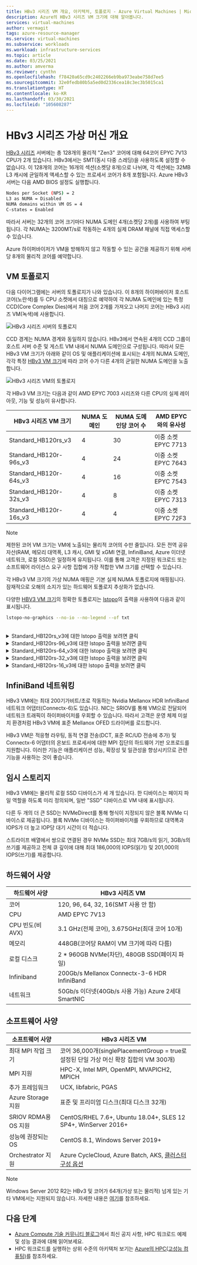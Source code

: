 ```yaml
---
title: HBv3 시리즈 VM 개요, 아키텍처, 토폴로지 - Azure Virtual Machines | Microsoft Docs
description: Azure의 HBv3 시리즈 VM 크기에 대해 알아봅니다.
services: virtual-machines
author: vermagit
tags: azure-resource-manager
ms.service: virtual-machines
ms.subservice: workloads
ms.workload: infrastructure-services
ms.topic: article
ms.date: 03/25/2021
ms.author: amverma
ms.reviewer: cynthn
ms.openlocfilehash: f78420a65cd9c2402266eb9ba973eabe758d7ee5
ms.sourcegitcommit: 32e0fedb80b5a5ed0d2336cea18c3ec3b5015ca1
ms.translationtype: HT
ms.contentlocale: ko-KR
ms.lasthandoff: 03/30/2021
ms.locfileid: "105608287"
---
```

# <a name="hbv3-series-virtual-machine-overview"></a>HBv3 시리즈 가상 머신 개요 

[HBv3 시리즈](../../hbv3-series.md) 서버에는 총 128개의 물리적 "Zen3" 코어에 대해 64코어 EPYC 7V13 CPU가 2개 있습니다. HBv3에서는 SMT(동시 다중 스레딩)을 사용하도록 설정할 수 없습니다. 이 128개의 코어는 16개의 섹션(소켓당 8개)으로 나뉘며, 각 섹션에는 32MB L3 캐시에 균일하게 액세스할 수 있는 프로세서 코어가 8개 포함됩니다. Azure HBv3 서버는 다음 AMD BIOS 설정도 실행합니다.

```bash
Nodes per Socket (NPS) = 2
L3 as NUMA = Disabled
NUMA domains within VM OS = 4
C-states = Enabled
```

따라서 서버는 32개의 코어 크기마다 NUMA 도메인 4개(소켓당 2개)를 사용하여 부팅됩니다. 각 NUMA는 3200MT/s로 작동하는 4개의 실제 DRAM 채널에 직접 액세스할 수 있습니다.

Azure 하이퍼바이저가 VM을 방해하지 않고 작동할 수 있는 공간을 제공하기 위해 서버당 8개의 물리적 코어를 예약합니다.

## <a name="vm-topology"></a>VM 토폴로지

다음 다이어그램에는 서버의 토폴로지가 나와 있습니다. 이 8개의 하이퍼바이저 호스트 코어(노란색)를 두 CPU 소켓에서 대칭으로 예약하여 각 NUMA 도메인에 있는 특정 CCD(Core Complex Dies)에서 처음 코어 2개를 가져오고 나머지 코어는 HBv3 시리즈 VM(녹색)에 사용합니다.

![HBv3 시리즈 서버의 토폴로지](./media/architecture/hbv3/hbv3-topology-server.png)

CCD 경계는 NUMA 경계와 동일하지 않습니다. HBv3에서 연속된 4개의 CCD 그룹이 호스트 서버 수준 및 게스트 VM 내에서 NUMA 도메인으로 구성됩니다. 따라서 모든 HBv3 VM 크기가 아래와 같이 OS 및 애플리케이션에 표시되는 4개의 NUMA 도메인, 각각 특정 [HBv3 VM 크기](../../hbv3-series.md)에 따라 코어 수가 다른 4개의 균일한 NUMA 도메인을 노출합니다.

![HBv3 시리즈 VM의 토폴로지](./media/architecture/hbv3/hbv3-topology-vm.png)

각 HBv3 VM 크기는 다음과 같이 AMD EPYC 7003 시리즈와 다른 CPU의 실제 레이아웃, 기능 및 성능이 유사합니다.

| HBv3 시리즈 VM 크기             | NUMA 도메인 | NUMA 도메인당 코어 수  | AMD EPYC와의 유사성         |
|---------------------------------|--------------|------------------------|----------------------------------|
Standard_HB120rs_v3               | 4            | 30                     | 이중 소켓 EPYC 7713            |
Standard_HB120r-96s_v3            | 4            | 24                     | 이중 소켓 EPYC 7643            |
Standard_HB120r-64s_v3            | 4            | 16                     | 이중 소켓 EPYC 7543            |
Standard_HB120r-32s_v3            | 4            | 8                      | 이중 소켓 EPYC 7313            |
Standard_HB120r-16s_v3            | 4            | 4                      | 이중 소켓 EPYC 72F3            |

> [!NOTE]
> 제한된 코어 VM 크기는 VM에 노출되는 물리적 코어의 수만 줄입니다. 모든 전역 공유 자산(RAM, 메모리 대역폭, L3 캐시, GMI 및 xGMI 연결, InfiniBand, Azure 이더넷 네트워크, 로컬 SSD)은 일정하게 유지됩니다. 이를 통해 고객은 지정된 워크로드 또는 소프트웨어 라이선스 요구 사항 집합에 가장 적합한 VM 크기를 선택할 수 있습니다.

각 HBv3 VM 크기의 가상 NUMA 매핑은 기본 실제 NUMA 토폴로지에 매핑됩니다. 잠재적으로 오해의 소지가 있는 하드웨어 토폴로지 추상화가 없습니다. 

다양한 [HBV3 VM 크기](../../hbv3-series.md)의 정확한 토폴로지는 [lstopo](https://linux.die.net/man/1/lstopo)의 출력을 사용하여 다음과 같이 표시됩니다.
```bash
lstopo-no-graphics --no-io --no-legend --of txt
```
<br>
<details>
<summary>Standard_HB120rs_v3에 대한 lstopo 출력을 보려면 클릭</summary>

![HBv3-120 VM에 대한 lstopo 출력](./media/architecture/hbv3/hbv3-120-lstopo.png)
</details>

<details>
<summary>Standard_HB120rs-96_v3에 대한 lstopo 출력을 보려면 클릭</summary>

![HBv3-96 VM에 대한 lstopo 출력](./media/architecture/hbv3/hbv3-96-lstopo.png)
</details>

<details>
<summary>Standard_HB120rs-64_v3에 대한 lstopo 출력을 보려면 클릭</summary>

![HBv3-64 VM에 대한 lstopo 출력](./media/architecture/hbv3/hbv3-64-lstopo.png)
</details>

<details>
<summary>Standard_HB120rs-32_v3에 대한 lstopo 출력을 보려면 클릭</summary>

![HBv3-32 VM에 대한 lstopo 출력](./media/architecture/hbv3/hbv3-32-lstopo.png)
</details>

<details>
<summary>Standard_HB120rs-16_v3에 대한 lstopo 출력을 보려면 클릭</summary>

![HBv3-16 VM에 대 한 lstopo 출력](./media/architecture/hbv3/hbv3-16-lstopo.png)
</details>

## <a name="infiniband-networking"></a>InfiniBand 네트워킹
HBv3 VM에는 최대 200기가비트/초로 작동하는 Nvidia Mellanox HDR InfiniBand 네트워크 어댑터(Connectx-6)도 있습니다. NIC는 SRIOV를 통해 VM으로 전달되어 네트워크 트래픽이 하이퍼바이저를 우회할 수 있습니다. 따라서 고객은 운영 체제 미설치 환경처럼 HBv3 VM에 표준 Mellanox OFED 드라이버를 로드합니다.

HBv3 VM은 적응형 라우팅, 동적 연결 전송(DCT, 표준 RC/UD 전송에 추가) 및 Connectx-6 어댑터의 온보드 프로세서에 대한 MPI 집단의 하드웨어 기반 오프로드를 지원합니다. 이러한 기능은 애플리케이션 성능, 확장성 및 일관성을 향상시키므로 관련 기능을 사용하는 것이 좋습니다.

## <a name="temporary-storage"></a>임시 스토리지
HBv3 VM에는 물리적 로컬 SSD 디바이스가 세 개 있습니다. 한 디바이스는 페이지 파일 역할을 하도록 미리 정의되며, 일반 "SSD" 디바이스로 VM 내에 표시됩니다.

다른 두 개의 더 큰 SSD는 NVMeDirect를 통해 형식이 지정되지 않은 블록 NVMe 디바이스로 제공됩니다. 블록 NVMe 디바이스는 하이퍼바이저를 우회하므로 대역폭과 IOPS가 더 높고 IOP당 대기 시간이 더 적습니다.

스트라이프 배열에서 쌍으로 연결된 경우 NVMe SSD는 최대 7GB/s의 읽기, 3GB/s의 쓰기를 제공하고 전체 큐 깊이에 대해 최대 186,000의 IOPS(읽기) 및 201,000의 IOPS(쓰기)를 제공합니다.

## <a name="hardware-specifications"></a>하드웨어 사양 

| 하드웨어 사양          | HBv3 시리즈 VM              |
|----------------------------------|----------------------------------|
| 코어                            | 120, 96, 64, 32, 16(SMT 사용 안 함)               | 
| CPU                              | AMD EPYC 7V13                   | 
| CPU 빈도(비AVX)          | 3.1 GHz(전체 코어), 3.675GHz(최대 코어 10개)    | 
| 메모리                           | 448GB(코어당 RAM이 VM 크기에 따라 다름)         | 
| 로컬 디스크                       | 2 * 960GB NVMe(차단), 480GB SSD(페이지 파일) | 
| Infiniband                       | 200Gb/s Mellanox Connectx-3-6 HDR InfiniBand | 
| 네트워크                          | 50Gb/s 이더넷(40Gb/s 사용 가능) Azure 2세대 SmartNIC | 

## <a name="software-specifications"></a>소프트웨어 사양 

| 소프트웨어 사양        | HBv3 시리즈 VM                                            | 
|--------------------------------|-----------------------------------------------------------|
| 최대 MPI 작업 크기               | 코어 36,000개(singlePlacementGroup = true로 설정된 단일 가상 머신 확장 집합의 VM 300개) |
| MPI 지원                    | HPC-X, Intel MPI, OpenMPI, MVAPICH2, MPICH  |
| 추가 프레임워크          | UCX, libfabric, PGAS                  |
| Azure Storage 지원          | 표준 및 프리미엄 디스크(최대 디스크 32개)              |
| SRIOV RDMA용 OS 지원      | CentOS/RHEL 7.6+, Ubuntu 18.04+, SLES 12 SP4+, WinServer 2016+           |
| 성능에 권장되는 OS | CentOS 8.1, Windows Server 2019+
| Orchestrator 지원           | Azure CycleCloud, Azure Batch, AKS, [클러스터 구성 옵션](../../sizes-hpc.md#cluster-configuration-options)                      | 

> [!NOTE] 
> Windows Server 2012 R2는 HBv3 및 코어가 64개(가상 또는 물리적) 넘게 있는 기타 VM에서는 지원되지 않습니다. 자세한 내용은 [여기](https://docs.microsoft.com/windows-server/virtualization/hyper-v/supported-windows-guest-operating-systems-for-hyper-v-on-windows)를 참조하세요.

## <a name="next-steps"></a>다음 단계

- [Azure Compute 기술 커뮤니티 블로그](https://techcommunity.microsoft.com/t5/azure-compute/bg-p/AzureCompute)에서 최신 공지 사항, HPC 워크로드 예제 및 성능 결과에 대해 읽어보세요.
- HPC 워크로드를 실행하는 상위 수준의 아키텍처 보기는 [Azure의 HPC(고성능 컴퓨팅)](/azure/architecture/topics/high-performance-computing/)를 참조하세요.
